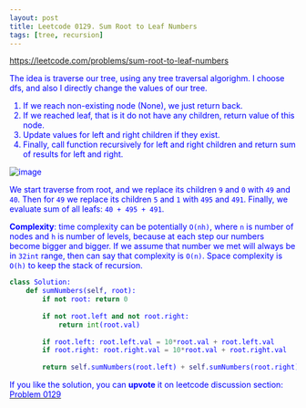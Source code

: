```yaml
---
layout: post
title: Leetcode 0129. Sum Root to Leaf Numbers
tags: [tree, recursion]
---
```


<a href="https://leetcode.com/problems/sum-root-to-leaf-numbers"> <font color = blue>https://leetcode.com/problems/sum-root-to-leaf-numbers

The idea is traverse our tree, using any tree traversal algorighm. I choose dfs, and also I directly change the values of our tree.

1. If we reach non-existing node (None), we just return back.
2. If we reached leaf, that is it do not have any children, return value of this node.
3. Update values for left and right children if they exist.
4. Finally,  call function recursively for left and right children and return sum of results for left and right.

![image](https://assets.leetcode.com/users/images/0dfd65fe-1a53-449d-a3cb-47315bcbe7ec_1593157091.5909297.png)

We start traverse from root, and we replace its children `9` and `0` with `49` and `40`.
Then for `49` we replace its children `5` and `1` with `495` and `491`.
Finally, we evaluate sum of all leafs: `40 + 495 + 491`.

**Complexity**: time complexity can be potentially `O(nh)`, where `n` is number of nodes and `h` is number of levels, because at each step our numbers become bigger and bigger. If we assume that number we met will always be in `32int` range, then can say that complexity is `O(n)`. Space complexity is `O(h)` to keep the stack of recursion.

```python
class Solution:
    def sumNumbers(self, root):
        if not root: return 0
        
        if not root.left and not root.right:
            return int(root.val)
        
        if root.left: root.left.val = 10*root.val + root.left.val
        if root.right: root.right.val = 10*root.val + root.right.val
            
        return self.sumNumbers(root.left) + self.sumNumbers(root.right)
```

If you like the solution, you can **upvote** it on leetcode discussion section:<a href="https://leetcode.com/problems/sum-root-to-leaf-numbers/discuss/705994/python-dfs-o(n)-with-explanations"> <font color = blue>Problem 0129
